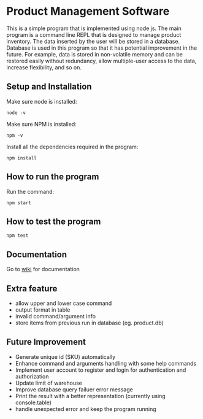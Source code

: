 # Product Management Software

This is a simple program that is implemented using node js. The main program is a command line REPL that is designed to manage product inventory. The data inserted by the user will be stored in a database. Database is used in this program so that it has potential improvement in the future. For example, data is stored in non-volatile memory and can be restored easily without redundancy, allow multiple-user access to the data, increase flexibility, and so on.

## Setup and Installation

Make sure node is installed:
```
node -v
```

Make sure NPM is installed: 
```
npm -v
```

Install all the dependencies required in the program:
```
npm install
```

## How to run the program

Run the command:
```
npm start
```

## How to test the program
```
npm test
```

## Documentation
Go to [wiki](https://github.com/Jeremy0818/Product-Management-Software/wiki) for documentation

## Extra feature
- allow upper and lower case command
- output format in table
- invalid command/argument info
- store items from previous run in database (eg. product.db)

## Future Improvement
- Generate unique id (SKU) automatically
- Enhance command and arguments handling with some help commands
- Implement user account to register and login for authentication and authorization
- Update limit of warehouse
- Improve database query failuer error message
- Print the result with a better representation (currently using console.table)
- handle unexpected error and keep the program running
